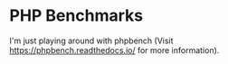 PHP Benchmarks
=============

I'm just playing around with phpbench (Visit https://phpbench.readthedocs.io/ for more information).